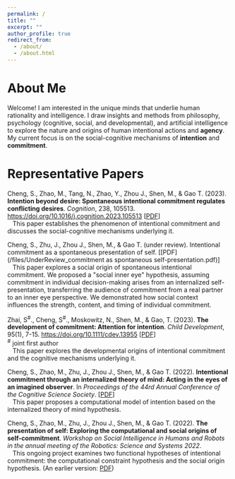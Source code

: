 ```yaml
---
permalink: /
title: ""
excerpt: ""
author_profile: true
redirect_from:
  - /about/
  - /about.html
---
```


About Me
======

Welcome! I am interested in the unique minds that underlie human rationality and intelligence. I draw insights and methods from philosophy, psychology (cognitive, social, and developmental), and artificial intelligence to explore the nature and origins of human intentional actions and **agency**. My current focus is on the social-cognitive mechanisms of **intention** and **commitment**.

<!-- My CV can be found [here](/files/CV_shaozhe.pdf). -->

<!-- Feel free to reach out! My email is [chengshaozhe@gmail.com](mailto:chengshaozhe@gmail.com). -->


Representative Papers
======
Cheng, S., Zhao, M., Tang, N., Zhao, Y., Zhou J., Shen, M., & Gao T. (2023). **Intention beyond desire: Spontaneous intentional commitment regulates conflicting desires**. *Cognition*, 238, 105513. <https://doi.org/10.1016/j.cognition.2023.105513> [[PDF](/files/ChengEtAl_Cognition23_Intention-beyond-desire-Spontaneous-intentional-commitment-regulates-conflicting-desires.pdf)]
**<br />**
&nbsp;&nbsp;&nbsp;This paper establishes the phenomenon of intentional commitment and discusses the social-cognitive mechanisms underlying it.

Cheng, S., Zhu, J., Zhou J., Shen, M., & Gao T. (under review). Intentional commitment as a spontaneous presentation of self. [[PDF](/files/UnderReview_commitment as spontaneous self-presentation.pdf)]
**<br />**
&nbsp;&nbsp;&nbsp;This paper explores a social origin of spontaneous intentional commitment. We proposed a "social inner eye" hypothesis, assuming commitment in individual decision-making arises from an internalized self-presentation, transferring the audience of commitment from a real partner to an inner eye perspective. We  demonstrated how social context influences the strength, content, and timing of individual commitment.

Zhai, S<sup>#</sup>., Cheng, S<sup>#</sup>., Moskowitz, N., Shen, M., & Gao, T. (2023). **The development of commitment: Attention for intention**. *Child Development*, 95(1), 7-15. <https://doi.org/10.1111/cdev.13955> [[PDF](/files/CD-2023-The-development-of-commitment-Attention-for-intention.pdf)]
<br /> <sup>#</sup> joint first author
**<br />**
&nbsp;&nbsp;&nbsp;This paper explores the developmental origins of intentional commitment and the cognitive mechanisms underlying it.

Cheng, S., Zhao, M., Zhu, J., Zhou J., Shen, M., & Gao T. (2022). **Intentional commitment through an internalized theory of mind: Acting in the eyes of an imagined observer**. In *Proceedings of the 44rd Annual Conference of the Cognitive Science Society*. [[PDF](/files/CogSci22_Intentional_commitment_through_an_internalized_theory_of_mind_Final_.pdf)]
**<br />**
&nbsp;&nbsp;&nbsp;This paper proposes a computational model of intention based on the internalized theory of mind hypothesis.

Cheng, S., Zhao, M., Zhu, J., Zhou J., Shen, M., & Gao T. (2022). **The presentation of self: Exploring the computational and social origins of self-commitment**. *Workshop on Social Intelligence in Humans and Robots in the annual meeting of the Robotics: Science and Systems 2022*.
**<br />**
&nbsp;&nbsp;&nbsp;This ongoing project examines two functional hypotheses of intentional commitment: the computational constraint hypothesis and the social origin hypothesis. (An earlier version: [PDF](/files/RSS22Workshop_IntentionalCommitment_final.pdf))
**<br />**



